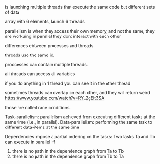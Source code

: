 is launching multiple threads that execute the same code but different sets of data

array with 6 elements, launch 6 threads 

parallelism is when they access their own memory, and not the same, they are workuing in parallel they dont interact with each other 

differences ebtween processes and threads

threads use the same id.

proccesses can contain multiple threads. 

all threads can access all variables

if you do anything in 1 thread you can see it in the other thread

sometimes threads can overlap on each other, and they will return weird 
https://www.youtube.com/watch?v=RY_2gElt3SA 

those are called race conditions



Task-parallelism: parallelism achieved from executing different
tasks at the same time (i.e., in parallel).
Data-parallelism: performing the same task to different data-items
at the same time

Dependencies impose a partial ordering on the tasks:
Two tasks Ta and Tb can execute in parallel iff
1) there is no path in the dependence graph from Ta to Tb
2) there is no path in the dependence graph from Tb to Ta